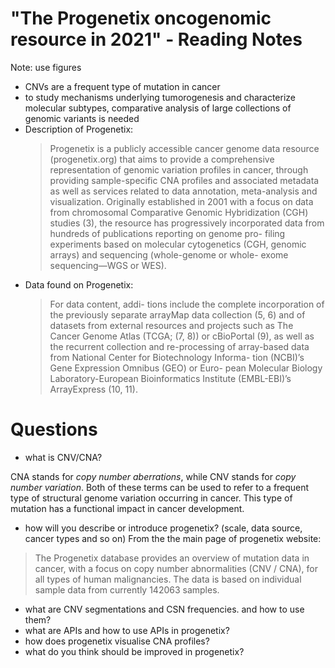 # "The Progenetix oncogenomic resource in 2021" - Reading Notes

Note: use figures

* CNVs are a frequent type of mutation in cancer
* to study mechanisms underlying tumorogenesis and characterize molecular subtypes, comparative analysis of large collections of genomic variants is needed
* Description of Progenetix:
  > Progenetix is a publicly accessible cancer genome data resource (progenetix.org) that aims to provide a comprehensive representation of genomic variation profiles in cancer, through providing sample-specific CNA profiles and associated metadata as well as services related to data annotation, meta-analysis and visualization.
  > Originally established in 2001 with a focus on data from chromosomal Comparative Genomic Hybridization (CGH) studies (3), the resource has progressively incorporated data from hundreds of publications reporting on genome pro- filing experiments based on molecular cytogenetics (CGH, genomic arrays) and sequencing (whole-genome or whole- exome sequencing—WGS or WES). 
* Data found on Progenetix:
  > For data content, addi- tions include the complete incorporation of the previously separate arrayMap data collection (5, 6) and of datasets from external resources and projects such as The Cancer Genome Atlas (TCGA; (7, 8)) or cBioPortal (9), as well as the recurrent collection and re-processing of array-based data from National Center for Biotechnology Informa- tion (NCBI)’s Gene Expression Omnibus (GEO) or Euro- pean Molecular Biology Laboratory-European Bioinformatics Institute (EMBL-EBI)’s ArrayExpress (10, 11).

# Questions
* what is CNV/CNA?

CNA stands for *copy number aberrations*, while CNV stands for *copy number variation*. Both of these terms can be used to refer to a frequent type of structural genome variation occurring in cancer. 
This type of mutation has a functional impact in cancer development.

* how will you describe or introduce progenetix? (scale, data source, cancer types and so on)
From the the main page of progenetix website:
> The Progenetix database provides an overview of mutation data in cancer, with a focus on copy number abnormalities (CNV / CNA), for all types of human malignancies. 
> The data is based on individual sample data from currently 142063 samples.
* what are CNV segmentations and CSN frequencies. and how to use them?
* what are APIs and how to use APIs in progenetix?
* how does progenetix visualise CNA profiles?
* what do you think should be improved in progenetix?
